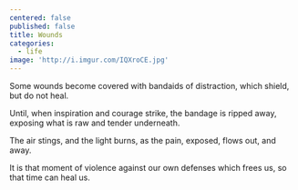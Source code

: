 ```yaml
---
centered: false
published: false
title: Wounds
categories:
  - life
image: 'http://i.imgur.com/IQXroCE.jpg'
---
```

Some wounds become covered 
with bandaids of distraction,
which shield,
but do not heal.

Until,
when inspiration and courage strike,
the bandage is ripped away,
exposing what is raw and tender
underneath.

The air stings,
and the light burns,
as the pain, exposed,
flows out,
and away.

It is that moment of violence
against our own defenses
which frees us,
so that time
can heal us.
